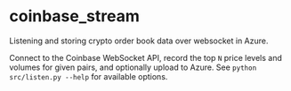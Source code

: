 # coinbase_stream

Listening and storing crypto order book data over websocket in Azure.

Connect to the Coinbase WebSocket API, record the top `N` price levels and volumes for given pairs, and optionally upload to Azure. See `python src/listen.py --help` for available options.
